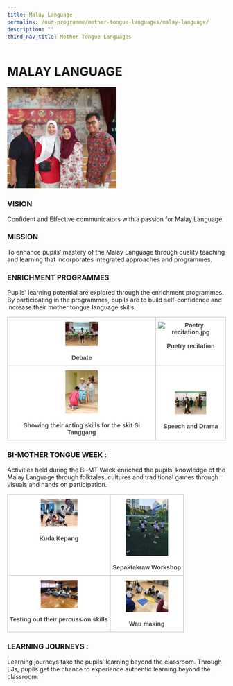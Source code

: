 ```yaml
---
title: Malay Language
permalink: /our-programme/mother-tongue-languages/malay-language/
description: ""
third_nav_title: Mother Tongue Languages
---
```

# **MALAY LANGUAGE**

<img src="/images/MLDeptStaff.jpg" 
     style="width:50%">
		 
		 
### VISION

Confident and Effective communicators with a passion for Malay Language.

### MISSION

To enhance pupils’ mastery of the Malay Language through quality teaching and learning that incorporates integrated approaches and programmes.

### ENRICHMENT PROGRAMMES

Pupils’ learning potential are explored through the enrichment programmes.  By participating in the programmes, pupils are to build self-confidence and increase their mother tongue language skills.


<table style="border-collapse:collapse;border-spacing:0" class="tg"><thead><tr><th style="background-color:#FFF;border-color:#c0c0c0;border-style:solid;border-width:1px;color:#444;font-family:Arial, sans-serif;font-size:14px;font-weight:bold;overflow:hidden;padding:10px 5px;text-align:center;vertical-align:top;word-break:normal"><img src="/images/Debate.jpg" alt="Debate.jpg" width="75" height="56"><br><br>Debate</th><th style="background-color:#FFF;border-color:#c0c0c0;border-style:solid;border-width:1px;color:#444;font-family:Arial, sans-serif;font-size:14px;font-weight:bold;overflow:hidden;padding:10px 5px;text-align:center;vertical-align:top;word-break:normal"><img src="/images/Poetry%20recitation.jpg" alt="Poetry recitation.jpg" width="72" height="54"><br><br>Poetry recitation</th></tr></thead><tbody><tr><td style="background-color:#FFF;border-color:#c0c0c0;border-style:solid;border-width:1px;color:#444;font-family:Arial, sans-serif;font-size:14px;overflow:hidden;padding:10px 5px;text-align:center;vertical-align:top;word-break:normal"><img src="/images/Showing%20their%20acting%20skills%20for%20the%20skit%20Si%20Tanggang.jpg" alt="Showing their acting skills for the skit Si Tanggang.jpg" width="75" height="100"><br><br><span style="font-weight:bold">Showing their acting skills for the skit Si Tanggang</span></td><td style="background-color:#FFF;border-color:#c0c0c0;border-style:solid;border-width:1px;color:#444;font-family:Arial, sans-serif;font-size:14px;overflow:hidden;padding:10px 5px;text-align:center;vertical-align:top;word-break:normal"><br><br><br><img src="/images/Enrichment.jpeg" alt="Enrichment.jpeg" width="72" height="54"><br><br><span style="font-weight:bold">Speech and Drama</span></td></tr></tbody></table>


### BI-MOTHER TONGUE WEEK :

Activities held during the Bi-MT Week enriched the pupils’ knowledge of the Malay Language through folktales, cultures and traditional games through visuals and hands on participation.

<table style="border-collapse:collapse;border-spacing:0" class="tg"><thead><tr><th style="background-color:#FFF;border-color:#c0c0c0;border-style:solid;border-width:1px;color:#444;font-family:Arial, sans-serif;font-size:14px;font-weight:bold;overflow:hidden;padding:10px 5px;text-align:center;vertical-align:top;word-break:normal"><img src="/images/Bi-Mt%20Prog%202.jpeg" alt="Bi-Mt Prog 2.jpeg" width="85" height="64"><br><br>Kuda Kepang</th><th style="background-color:#FFF;border-color:#c0c0c0;border-style:solid;border-width:1px;color:#444;font-family:Arial, sans-serif;font-size:14px;font-weight:bold;overflow:hidden;padding:10px 5px;text-align:center;vertical-align:top;word-break:normal"><img src="/images/Bi-Mt%20Prog%203.jpeg" alt="Bi-Mt Prog 3.jpeg" width="98" height="131"><br><br>Sepaktakraw Workshop<br></th></tr></thead><tbody><tr><td style="background-color:#FFF;border-color:#c0c0c0;border-style:solid;border-width:1px;color:#444;font-family:Arial, sans-serif;font-size:14px;overflow:hidden;padding:10px 5px;text-align:center;vertical-align:top;word-break:normal"><img src="/images/Testing%20out%20their%20percussion%20skills.jpg" alt="Testing out their percussion skills.jpg" width="85" height="64"><br><br><span style="font-weight:bold">Testing out their percussion skills</span></td><td style="background-color:#FFF;border-color:#c0c0c0;border-style:solid;border-width:1px;color:#444;font-family:Arial, sans-serif;font-size:14px;overflow:hidden;padding:10px 5px;text-align:center;vertical-align:top;word-break:normal"><img src="/images/Bi-Mt%20Prog%201.jpeg" alt="Bi-Mt Prog 1.jpeg" width="98" height="74"><br><br><span style="font-weight:bold">Wau making</span><br></td></tr></tbody></table>

### LEARNING JOURNEYS :

Learning journeys take the pupils’ learning beyond the classroom. Through LJs, pupils get the chance to experience authentic learning beyond the classroom.

